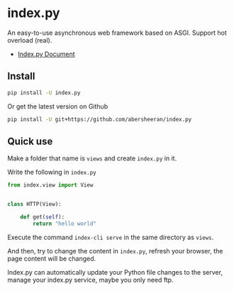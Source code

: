# index.py

An easy-to-use asynchronous web framework based on ASGI. Support hot overload (real).

- [Index.py Document](https://abersheeran.github.io/index.py/)

## Install

```bash
pip install -U index.py
```

Or get the latest version on Github

```bash
pip install -U git+https://github.com/abersheeran/index.py
```

## Quick use

Make a folder that name is `views` and create `index.py` in it.

Write the following in `index.py`

```python
from index.view import View


class HTTP(View):

    def get(self):
        return "hello world"
```

Execute the command `index-cli serve` in the same directory as `views`.

And then, try to change the content in `index.py`, refresh your browser, the page content will be changed.

Index.py can automatically update your Python file changes to the server, manage your index.py service, maybe you only need ftp.
